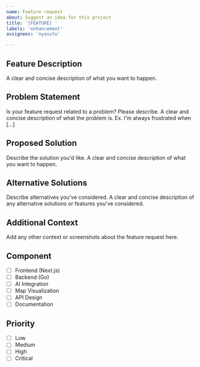 ```yaml
---
name: Feature request
about: Suggest an idea for this project
title: '[FEATURE] '
labels: 'enhancement'
assignees: 'nyasuto'

---
```


## Feature Description
A clear and concise description of what you want to happen.

## Problem Statement
Is your feature request related to a problem? Please describe.
A clear and concise description of what the problem is. Ex. I'm always frustrated when [...]

## Proposed Solution
Describe the solution you'd like.
A clear and concise description of what you want to happen.

## Alternative Solutions
Describe alternatives you've considered.
A clear and concise description of any alternative solutions or features you've considered.

## Additional Context
Add any other context or screenshots about the feature request here.

## Component
- [ ] Frontend (Next.js)
- [ ] Backend (Go)
- [ ] AI Integration
- [ ] Map Visualization
- [ ] API Design
- [ ] Documentation

## Priority
- [ ] Low
- [ ] Medium
- [ ] High
- [ ] Critical